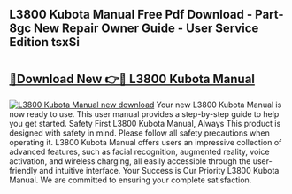 ## L3800 Kubota Manual Free Pdf Download - Part-8gc New Repair Owner Guide - User Service Edition tsxSi

# <h2><a href="http://bc88060.oget.top/?id=L3800+Kubota+Manual">🔗Download New 👉🔴 L3800 Kubota Manual</a></h2>

[![L3800 Kubota Manual new download](https://i.imgur.com/5g1atiW.png)](http://bc88060.oget.top/?id=L3800+Kubota+Manual)
Your new L3800 Kubota Manual is now ready to use. This user manual provides a step-by-step guide to help you get started. Safety First L3800 Kubota Manual, Always This product is designed with safety in mind. Please follow all safety precautions when operating it. L3800 Kubota Manual offers users an impressive collection of advanced features, such as facial recognition, augmented reality, voice activation, and wireless charging, all easily accessible through the user-friendly and intuitive interface. Your Success is Our Priority L3800 Kubota Manual. We are committed to ensuring your complete satisfaction.
